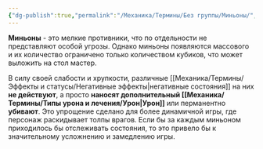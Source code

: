```yaml
---
{"dg-publish":true,"permalink":"/Механика/Термины/Без группы/Миньоны/","noteIcon":"","created":"2025-08-21T13:47:43.948+03:00","updated":"2025-09-04T08:31:11.895+03:00"}
---
```




**Миньоны** - это мелкие противники, что по отдельности не представляют особой угрозы. Однако миньоны появляются массового и их количество ограничено только количеством кубиков, что может выложить на стол мастер. 

В силу своей слабости и хрупкости, различные [[Механика/Термины/Эффекты и статусы/Негативные эффекты\|негативные состояния]] на них **не действуют**, а просто **наносят дополнительный [[Механика/Термины/Типы урона и лечения/Урон\|Урон]]** или перманентно **убивают**. Это упрощение сделано для более динамичной игры, где персонаж раскидывает толпы врагов. Если бы за каждым миньоном приходилось бы отслеживать состояния, то это привело бы к значительному усложнению и замедлению игры. 